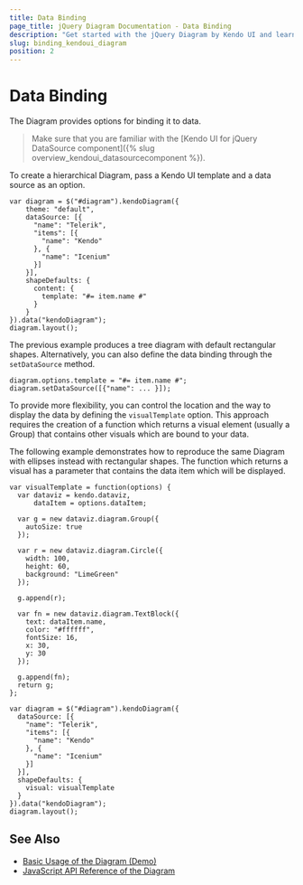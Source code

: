 ```yaml
---
title: Data Binding
page_title: jQuery Diagram Documentation - Data Binding
description: "Get started with the jQuery Diagram by Kendo UI and learn how to bind the widget to data."
slug: binding_kendoui_diagram
position: 2
---
```


# Data Binding

The Diagram provides options for binding it to data.

> Make sure that you are familiar with the [Kendo UI for jQuery DataSource component]({% slug overview_kendoui_datasourcecomponent %}).

To create a hierarchical Diagram, pass a Kendo UI template and a data source as an option.

    var diagram = $("#diagram").kendoDiagram({
        theme: "default",
        dataSource: [{
          "name": "Telerik",
          "items": [{
            "name": "Kendo"
          }, {
            "name": "Icenium"
          }]
        }],
        shapeDefaults: {
          content: {
            template: "#= item.name #"
          }
        }
    }).data("kendoDiagram");
    diagram.layout();

The previous example produces a tree diagram with default rectangular shapes. Alternatively, you can also define the data binding through the `setDataSource` method.

    diagram.options.template = "#= item.name #";
    diagram.setDataSource([{"name": ... }]);

To provide more flexibility, you can control the location and the way to display the data by defining the `visualTemplate` option. This approach requires the creation of a function which returns a visual element (usually a Group) that contains other visuals which are bound to your data.

The following example demonstrates how to reproduce the same Diagram with ellipses instead with rectangular shapes. The function which returns a visual has a parameter that contains the data item which will be displayed.

    var visualTemplate = function(options) {
      var dataviz = kendo.dataviz,
          dataItem = options.dataItem;

      var g = new dataviz.diagram.Group({
        autoSize: true
      });

      var r = new dataviz.diagram.Circle({
        width: 100,
        height: 60,
        background: "LimeGreen"
      });

      g.append(r);

      var fn = new dataviz.diagram.TextBlock({
        text: dataItem.name,
        color: "#ffffff",
        fontSize: 16,
        x: 30,
        y: 30
      });

      g.append(fn);
      return g;
    };

    var diagram = $("#diagram").kendoDiagram({
      dataSource: [{
        "name": "Telerik",
        "items": [{
          "name": "Kendo"
        }, {
          "name": "Icenium"
        }]
      }],
      shapeDefaults: {
        visual: visualTemplate
      }
    }).data("kendoDiagram");
    diagram.layout();

## See Also

* [Basic Usage of the Diagram (Demo)](https://demos.telerik.com/kendo-ui/diagram/index)
* [JavaScript API Reference of the Diagram](/api/javascript/dataviz/ui/diagram)
